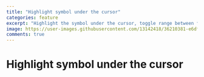 ```yaml
---
title: "Highlight symbol under the cursor"
categories: feature
excerpt: "Highlight the symbol under the cursor, toggle range between function, buffer, and display. provide transient state for short key bindings."
image: https://user-images.githubusercontent.com/13142418/36210381-e6dffde6-1163-11e8-9b35-0bf262e6f22b.gif
comments: true
---
```


# Highlight symbol under the cursor


